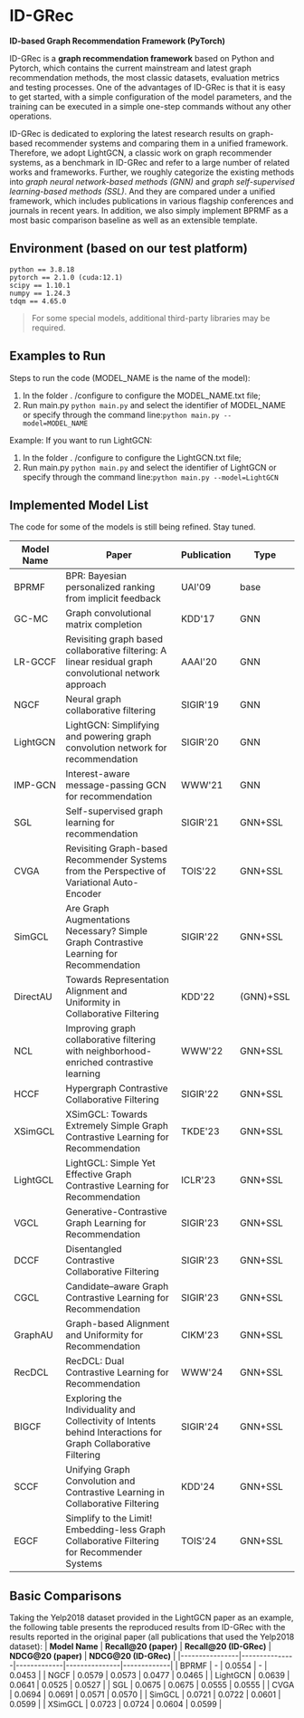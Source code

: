 # ID-GRec
**ID-based Graph Recommendation Framework (PyTorch)**

ID-GRec is a **graph recommendation framework** based on Python and Pytorch, which contains the current mainstream and latest graph recommendation methods, the most classic datasets, evaluation metrics and testing processes. One of the advantages of ID-GRec is that it is easy to get started, with a simple configuration of the model parameters, and the training can be executed in a simple one-step commands without any other operations. 

ID-GRec is dedicated to exploring the latest research results on graph-based recommender systems and comparing them in a unified framework. Therefore, we adopt LightGCN, a classic work on graph recommender systems, as a benchmark in ID-GRec and refer to a large number of related works and frameworks. Further, we roughly categorize the existing methods into *graph neural network-based methods (GNN)* and *graph self-supervised learning-based methods (SSL)*. And they are compared under a unified framework, which includes publications in various flagship conferences and journals in recent years. In addition, we also simply implement BPRMF as a most basic comparison baseline as well as an extensible template.

## Environment (based on our test platform)
```
python == 3.8.18
pytorch == 2.1.0 (cuda:12.1)
scipy == 1.10.1
numpy == 1.24.3
tdqm == 4.65.0
```
> For some special models, additional third-party libraries may be required.

## Examples to Run 
Steps to run the code (MODEL_NAME is the name of the model):
1. In the folder . /configure to configure the MODEL_NAME.txt file;
2. Run main.py `python main.py` and select the identifier of MODEL_NAME or specify through the command line:`python main.py --model=MODEL_NAME`

Example:
If you want to run LightGCN:
1. In the folder . /configure to configure the LightGCN.txt file;
2. Run main.py `python main.py` and select the identifier of LightGCN or specify through the command line:`python main.py --model=LightGCN`

## Implemented Model List
The code for some of the models is still being refined. Stay tuned.

| **Model Name** | **Paper**                                                                                              | **Publication** | **Type** |
|----------------|--------------------------------------------------------------------------------------------------------|-----------------|----------|
| BPRMF          | BPR: Bayesian personalized ranking from implicit feedback                                              | UAI'09          | base     |
| GC-MC          | Graph convolutional matrix completion                                                                  | KDD'17          | GNN      |
| LR-GCCF        | Revisiting graph based collaborative filtering: A linear residual graph convolutional network approach | AAAI'20         | GNN      |
| NGCF           | Neural graph collaborative filtering                                                                   | SIGIR'19        | GNN      |
| LightGCN       | LightGCN: Simplifying and powering graph convolution network for recommendation                        | SIGIR'20        | GNN      |
| IMP-GCN        | Interest-aware message-passing GCN for recommendation                                                  | WWW'21          | GNN      |
| SGL            | Self-supervised graph learning for recommendation                                                      | SIGIR'21        | GNN+SSL  |
| CVGA           | Revisiting Graph-based Recommender Systems from the Perspective of Variational Auto-Encoder            | TOIS'22         | GNN+SSL  |
| SimGCL         | Are Graph Augmentations Necessary? Simple Graph Contrastive Learning for Recommendation                | SIGIR'22        | GNN+SSL  |
| DirectAU       | Towards Representation Alignment and Uniformity in Collaborative Filtering                             | KDD'22          | (GNN)+SSL|
| NCL            | Improving graph collaborative filtering with neighborhood-enriched contrastive learning                | WWW'22          | GNN+SSL  |
| HCCF           | Hypergraph Contrastive Collaborative Filtering                                                         | SIGIR'22        | GNN+SSL  |
| XSimGCL        | XSimGCL: Towards Extremely Simple Graph Contrastive Learning for Recommendation                        | TKDE'23         | GNN+SSL  |
| LightGCL       | LightGCL: Simple Yet Effective Graph Contrastive Learning for Recommendation                           | ICLR'23         | GNN+SSL  |
| VGCL           | Generative-Contrastive Graph Learning for Recommendation                                               | SIGIR'23        | GNN+SSL  |
| DCCF           | Disentangled Contrastive Collaborative Filtering                                                       | SIGIR'23        | GNN+SSL  |
| CGCL           | Candidate–aware Graph Contrastive Learning for Recommendation                                          | SIGIR'23        | GNN+SSL  |
| GraphAU        | Graph-based Alignment and Uniformity for Recommendation                                                | CIKM'23         | GNN+SSL  |
| RecDCL         | RecDCL: Dual Contrastive Learning for Recommendation                                                   | WWW'24          | GNN+SSL  |
| BIGCF          | Exploring the Individuality and Collectivity of Intents behind Interactions for Graph Collaborative Filtering  | SIGIR'24        | GNN+SSL  |
| SCCF           | Unifying Graph Convolution and Contrastive Learning in Collaborative Filtering                         | KDD'24          | GNN+SSL  |
| EGCF           | Simplify to the Limit! Embedding-less Graph Collaborative Filtering for Recommender Systems            | TOIS'24         | GNN+SSL  |
## Basic Comparisons
Taking the Yelp2018 dataset provided in the LightGCN paper as an example, the following table presents the reproduced results from ID-GRec with the results reported in the original paper (all publications that used the Yelp2018 dataset):
| **Model Name** | **Recall@20 (paper)** | **Recall@20 (ID-GRec)** | **NDCG@20 (paper)** | **NDCG@20 (ID-GRec)** |
|----------------|---------------|-------------|---------------|-------------|
| BPRMF          |        -      |   0.0554    |       -       |    0.0453   |
| NGCF           |     0.0579    |   0.0573    |    0.0477     |    0.0465   |
| LightGCN       |     0.0639    |   0.0641    |    0.0525     |    0.0527   |
| SGL            |     0.0675    |   0.0675    |    0.0555     |    0.0555   |
| CVGA           |     0.0694    |   0.0691    |    0.0571     |    0.0570   |
| SimGCL         |     0.0721    |   0.0722    |    0.0601     |    0.0599   |
| XSimGCL        |     0.0723    |   0.0724    |    0.0604     |    0.0599   |

